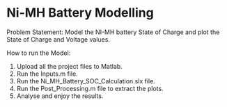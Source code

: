 # Ni-MH Battery Modelling
Problem Statement: Model the NI-MH battery State of Charge and plot the State of Charge and Voltage values.

How to run the Model:
1) Upload all the project files to Matlab.
2) Run the Inputs.m file.
3) Run the Ni_MH_Battery_SOC_Calculation.slx file.
4) Run the Post_Processing.m file to extract the plots.
5) Analyse and enjoy the results. 
